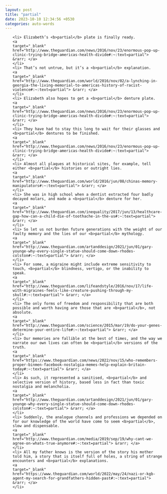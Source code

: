 ```yaml
---
layout: post
title: "partial"
date: 2023-10-10 12:34:56 +0530
categories: auto-words
---
```

<ol>

    <li> Elizabeth’s <b>partial</b> plate is finally ready.
    <a 
    target="_blank" 
    href="http://www.theguardian.com/news/2016/nov/23/enormous-pop-up-clinic-trying-bridge-americas-health-divide#:~:text=partial"> &rarr; </a>
    </li>
    <li> That’s not untrue, but it’s a <b>partial</b> explanation.
    <a 
    target="_blank" 
    href="http://www.theguardian.com/world/2016/nov/02/a-lynching-in-georgia-the-living-memorial-to-americas-history-of-racist-violence#:~:text=partial"> &rarr; </a>
    </li>
    <li> Elizabeth also hopes to get a <b>partial</b> denture plate.
    <a 
    target="_blank" 
    href="http://www.theguardian.com/news/2016/nov/23/enormous-pop-up-clinic-trying-bridge-americas-health-divide#:~:text=partial"> &rarr; </a>
    </li>
    <li> They have had to stay this long to wait for their glasses and <b>partial</b> dentures to be finished.
    <a 
    target="_blank" 
    href="http://www.theguardian.com/news/2016/nov/23/enormous-pop-up-clinic-trying-bridge-americas-health-divide#:~:text=partial"> &rarr; </a>
    </li>
    <li> Almost all plaques at historical sites, for example, tell either <b>partial</b> histories or outright lies.
    <a 
    target="_blank" 
    href="http://www.theguardian.com/world/2016/jun/08/chinas-memory-manipulators#:~:text=partial"> &rarr; </a>
    </li>
    <li> She was in high school when a dentist extracted four badly decayed molars, and made a <b>partial</b> denture for her.
    <a 
    target="_blank" 
    href="http://www.theguardian.com/inequality/2017/jun/13/healthcare-gap-how-can-a-child-die-of-toothache-in-the-us#:~:text=partial"> &rarr; </a>
    </li>
    <li> So let us not burden future generations with the weight of our faulty memory and the lies of our <b>partial</b> mythology.
    <a 
    target="_blank" 
    href="http://www.theguardian.com/artanddesign/2021/jun/01/gary-younge-why-every-single-statue-should-come-down-rhodes-colston#:~:text=partial"> &rarr; </a>
    </li>
    <li> For some, a migraine might include extreme sensitivity to touch, <b>partial</b> blindness, vertigo, or the inability to speak.
    <a 
    target="_blank" 
    href="http://www.theguardian.com/lifeandstyle/2016/nov/17/life-with-migraines-feels-like-creature-pushing-through-my-skull#:~:text=partial"> &rarr; </a>
    </li>
    <li> The only forms of freedom and responsibility that are both possible and worth having are those that are <b>partial</b>, not absolute.
    <a 
    target="_blank" 
    href="http://www.theguardian.com/science/2015/mar/19/do-your-genes-determine-your-entire-life#:~:text=partial"> &rarr; </a>
    </li>
    <li> Our memories are fallible at the best of times, and the way we narrate our own lives can often be <b>partial</b> versions of the truth.
    <a 
    target="_blank" 
    href="https://www.theguardian.com/news/2022/nov/15/who-remembers-proper-binmen-facebook-nostalgia-memes-help-explain-britain-today#:~:text=partial"> &rarr; </a>
    </li>
    <li> As such, it represented a sanitised, <b>partial</b> and selective version of history, based less in fact than toxic nostalgia and melancholia.
    <a 
    target="_blank" 
    href="http://www.theguardian.com/artanddesign/2021/jun/01/gary-younge-why-every-single-statue-should-come-down-rhodes-colston#:~:text=partial"> &rarr; </a>
    </li>
    <li> Suddenly, the analogue channels and professions we depended on for our knowledge of the world have come to seem <b>partial</b>, slow and dispensable.
    <a 
    target="_blank" 
    href="http://www.theguardian.com/media/2019/sep/19/why-cant-we-agree-on-whats-true-anymore#:~:text=partial"> &rarr; </a>
    </li>
    <li> All my father knows is the version of the story his mother told him, a story that is itself full of holes, a string of strange encounters and <b>partial</b> explanations.
    <a 
    target="_blank" 
    href="https://www.theguardian.com/world/2022/may/24/nazi-or-kgb-agent-my-search-for-grandfathers-hidden-past#:~:text=partial"> &rarr; </a>
    </li>